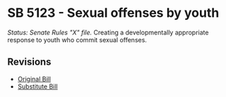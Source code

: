 # SB 5123 - Sexual offenses by youth
*Status: Senate Rules "X" file.*
Creating a developmentally appropriate response to youth who commit sexual offenses.

## Revisions
* [Original Bill](1/)
* [Substitute Bill](S/)
